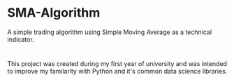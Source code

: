 # SMA-Algorithm
A simple trading algorithm using Simple Moving Average as a technical indicator.
#
This project was created during my first year of university and was intended to improve my familarity with Python and it's common data science libraries.
